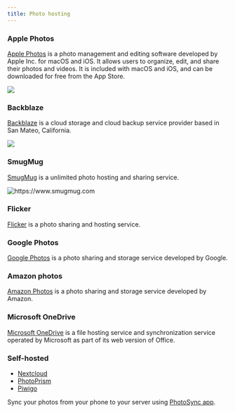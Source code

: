 ```yaml
---
title: Photo hosting
---
```


### Apple Photos

[Apple Photos](https://www.icloud.com/photos) is a photo management and editing
software developed by Apple Inc. for macOS and iOS. It allows users to organize,
edit, and share their photos and videos. It is included with macOS and iOS, and
can be downloaded for free from the App Store.

![](https://ozzyczech.cz/i/apple-photos.png)

### Backblaze

[Backblaze](https://www.backblaze.com) is a cloud storage and cloud backup
service provider based in San Mateo, California.

![](https://ozzyczech.cz/i/backblaze.png)

### SmugMug

[SmugMug](https://www.smugmug.com) is a unlimited photo hosting and sharing
service.

![](https://ozzyczech.cz/i/smugmug.png "https://www.smugmug.com")

### Flicker

[Flicker](https://www.flickr.com) is a photo sharing and hosting service.

### Google Photos

[Google Photos](https://photos.google.com) is a photo sharing and storage
service developed by Google.

### Amazon photos

[Amazon Photos](https://www.amazon.com/Amazon-Photos/b?ie=UTF8&node=13234696011)
is a photo sharing and storage service developed by Amazon.

### Microsoft OneDrive

[Microsoft OneDrive](https://onedrive.live.com) is a file hosting service and
synchronization service operated by Microsoft as part of its web version of
Office.

### Self-hosted

- [Nextcloud](https://nextcloud.com)
- [PhotoPrism](https://photoprism.app)
- [Piwigo](https://piwigo.org)

Sync your photos from your phone to your server using
[PhotoSync app](https://www.photosync-app.com/home).
